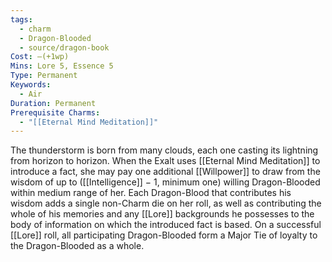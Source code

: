 ```yaml
---
tags:
  - charm
  - Dragon-Blooded
  - source/dragon-book
Cost: —(+1wp)
Mins: Lore 5, Essence 5
Type: Permanent
Keywords:
  - Air
Duration: Permanent
Prerequisite Charms:
  - "[[Eternal Mind Meditation]]"
---
```

The thunderstorm is born from many clouds, each one casting its lightning from horizon to horizon. When the Exalt uses [[Eternal Mind Meditation]] to introduce a fact, she may pay one additional [[Willpower]] to draw from the wisdom of up to ([[Intelligence]] − 1, minimum one) willing Dragon-Blooded within medium range of her. Each Dragon-Blood that contributes his wisdom adds a single non-Charm die on her roll, as well as contributing the whole of his memories and any [[Lore]] backgrounds he possesses to the body of information on which the introduced fact is based. On a successful [[Lore]] roll, all participating Dragon-Blooded form a Major Tie of loyalty to the Dragon-Blooded as a whole.
